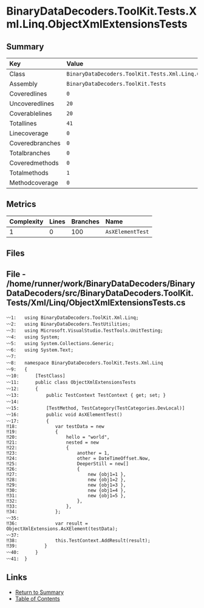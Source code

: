 ﻿# BinaryDataDecoders.ToolKit.Tests.Xml.Linq.ObjectXmlExtensionsTests

## Summary

| Key             | Value                                                                |
| :-------------- | :------------------------------------------------------------------- |
| Class           | `BinaryDataDecoders.ToolKit.Tests.Xml.Linq.ObjectXmlExtensionsTests` |
| Assembly        | `BinaryDataDecoders.ToolKit.Tests`                                   |
| Coveredlines    | `0`                                                                  |
| Uncoveredlines  | `20`                                                                 |
| Coverablelines  | `20`                                                                 |
| Totallines      | `41`                                                                 |
| Linecoverage    | `0`                                                                  |
| Coveredbranches | `0`                                                                  |
| Totalbranches   | `0`                                                                  |
| Coveredmethods  | `0`                                                                  |
| Totalmethods    | `1`                                                                  |
| Methodcoverage  | `0`                                                                  |

## Metrics

| Complexity | Lines | Branches | Name             |
| :--------- | :---- | :------- | :--------------- |
| 1          | 0     | 100      | `AsXElementTest` |

## Files

## File - /home/runner/work/BinaryDataDecoders/BinaryDataDecoders/src/BinaryDataDecoders.ToolKit.Tests/Xml/Linq/ObjectXmlExtensionsTests.cs

```CSharp
〰1:   using BinaryDataDecoders.ToolKit.Xml.Linq;
〰2:   using BinaryDataDecoders.TestUtilities;
〰3:   using Microsoft.VisualStudio.TestTools.UnitTesting;
〰4:   using System;
〰5:   using System.Collections.Generic;
〰6:   using System.Text;
〰7:   
〰8:   namespace BinaryDataDecoders.ToolKit.Tests.Xml.Linq
〰9:   {
〰10:      [TestClass]
〰11:      public class ObjectXmlExtensionsTests
〰12:      {
〰13:          public TestContext TestContext { get; set; }
〰14:  
〰15:          [TestMethod, TestCategory(TestCategories.DevLocal)]
〰16:          public void AsXElementTest()
〰17:          {
‼18:              var testData = new
‼19:              {
‼20:                  hello = "world",
‼21:                  nested = new
‼22:                  {
‼23:                      another = 1,
‼24:                      other = DateTimeOffset.Now,
‼25:                      DeeperStill = new[]
‼26:                      {
‼27:                          new {obj1=1 },
‼28:                          new {obj1=2 },
‼29:                          new {obj1=3 },
‼30:                          new {obj1=4 },
‼31:                          new {obj1=5 },
‼32:                      },
‼33:                  },
‼34:              };
〰35:  
‼36:              var result = ObjectXmlExtensions.AsXElement(testData);
〰37:  
‼38:              this.TestContext.AddResult(result);
‼39:          }
〰40:      }
〰41:  }
```

## Links

* [Return to Summary](Summary.md)
* [Table of Contents](../TOC.md)

